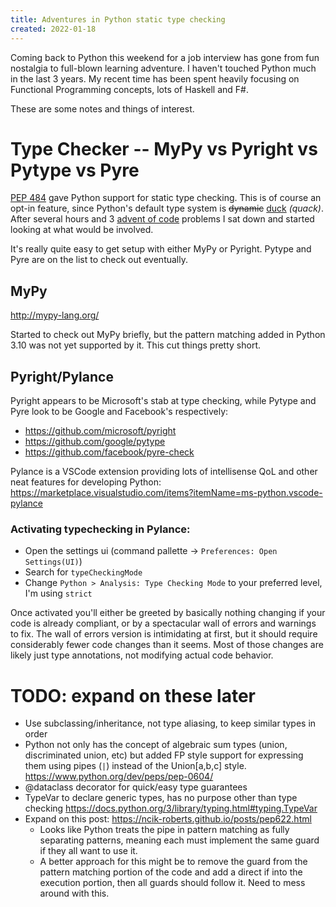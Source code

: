 ```yaml
---
title: Adventures in Python static type checking
created: 2022-01-18
---
```


Coming back to Python this weekend for a job interview has gone from fun nostalgia to full-blown learning adventure. I haven't touched Python much in the last 3 years. My recent time has been spent heavily focusing on Functional Programming concepts, lots of Haskell and F#.

These are some notes and things of interest.

# Type Checker -- MyPy vs Pyright vs Pytype vs Pyre

[PEP 484](https://www.python.org/dev/peps/pep-0484/) gave Python support for static type checking. This is of course an opt-in feature, since Python's default type system is ~~dynamic~~ [duck](https://en.wikipedia.org/wiki/Duck_typing) *(quack)*. After several hours and 3 [advent of code](https://adventofcode.com/) problems I sat down and started looking at what would be involved.

It's really quite easy to get setup with either MyPy or Pyright. Pytype and Pyre are on the list to check out eventually.

## MyPy

http://mypy-lang.org/

Started to check out MyPy briefly, but the pattern matching added in Python 3.10 was not yet supported by it. This cut things pretty short.

## Pyright/Pylance

Pyright appears to be Microsoft's stab at type checking, while Pytype and Pyre look to be Google and Facebook's respectively:
* https://github.com/microsoft/pyright
* https://github.com/google/pytype
* https://github.com/facebook/pyre-check

Pylance is a VSCode extension providing lots of intellisense QoL and other neat features for developing Python:
https://marketplace.visualstudio.com/items?itemName=ms-python.vscode-pylance

### Activating typechecking in Pylance:
* Open the settings ui (command pallette -> `Preferences: Open Settings(UI)`)
* Search for `typeCheckingMode`
* Change `Python > Analysis: Type Checking Mode` to your preferred level, I'm using `strict`

Once activated you'll either be greeted by basically nothing changing if your code is already compliant, or by a spectacular wall of errors and warnings to fix. The wall of errors version is intimidating at first, but it should require considerably fewer code changes than it seems. Most of those changes are likely just type annotations, not modifying actual code behavior.

# TODO: expand on these later
* Use subclassing/inheritance, not type aliasing, to keep similar types in order
* Python not only has the concept of algebraic sum types (union, discriminated union, etc) but added FP style support for expressing them using pipes (`|`) instead of the Union[a,b,c] style. https://www.python.org/dev/peps/pep-0604/
* @dataclass decorator for quick/easy type guarantees
* TypeVar to declare generic types, has no purpose other than type checking https://docs.python.org/3/library/typing.html#typing.TypeVar
* Expand on this post: https://ncik-roberts.github.io/posts/pep622.html
  - Looks like Python treats the pipe in pattern matching as fully separating patterns, meaning each must implement the same guard if they all want to use it.
  - A better approach for this might be to remove the guard from the pattern matching portion of the code and add a direct if into the execution portion, then all guards should follow it. Need to mess around with this.